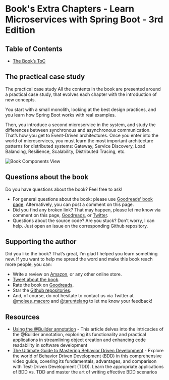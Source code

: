 # Book's Extra Chapters - Learn Microservices with Spring Boot - 3rd Edition

## Table of Contents
* [The Book’s ToC](https://link.springer.com/book/10.1007/978-1-4842-9757-5#toc)

## The practical case study
The practical case study
All the contents in the book are presented around a practical case study, that evolves each chapter with the introduction of new concepts.

You start with a small monolith, looking at the best design practices, and you learn how Spring Boot works with real examples.

Then, you introduce a second microservice in the system, and study the differences between synchronous and asynchronous communication. That’s how you get to Event-Driven architectures. Once you enter into the world of microservices, you must learn the most important architecture patterns for distributed systems: Gateway, Service Discovery, Load Balancing, Resilience, Scalability, Distributed Tracing, etc.

![Book Components View](https://thepracticaldeveloper.com/images/book/book-components-view.png)

## Questions about the book
Do you have questions about the book? Feel free to ask!

* For general questions about the book: please use [Goodreads’ book page](https://www.goodreads.com/book/show/195037991-learn-microservices-with-spring-boot-3). Alternatively, you can post a comment on this page.
* Did you find any broken link? That may happen, please let me know via comment on this page, [Goodreads](https://www.goodreads.com/book/show/195037991-learn-microservices-with-spring-boot-3), or [Twitter](https://twitter.com/taruntelang).
* Questions about the source code? Are you stuck? Don’t worry, I can help. Just open an issue on the corresponding Github repository.
   
## Supporting the author
Did you like the book? That’s great, I’m glad I helped you learn something new. If you want to help me spread the word and make this book reach more people, you can:

* Write a review on [Amazon](https://www.amazon.com/Learn-Microservices-Spring-Boot-Containerization/dp/1484297563), or any other online store.
* [Tweet about the book](https://twitter.com/intent/tweet?text=Learn%20Microservices%20with%20Spring%20Boot%203%20https://amzn.to/3N43aBc%20by%20@moises_macero%20and%20@taruntelang).
* Rate the book on [Goodreads](https://www.goodreads.com/book/show/53889379-learn-microservices-with-spring-boot-2nd-edition).
* Star the [Github repositories](https://github.com/Book-Microservices-v3).
* And, of course, do not hesitate to contact us via Twitter at [@moises_macero](https://twitter.com/moises_macero) and [@taruntelang](https://twitter.com/taruntelang) to let me know your feedback!

## Resources
- [Using the @Builder annotation](https://taruntelang.medium.com/the-builder-annotation-in-java-1fce61e5ae3d) - This article delves into the intricacies of the @Builder annotation, exploring its functionality and practical applications in streamlining object creation and enhancing code readability in software development
- [The Ultimate Guide to Mastering Behavior Driven Development](https://youtu.be/1zzmqN4YmR4) - Explore the world of Behavior Driven Development (BDD) in this comprehensive video guide, covering its fundamentals, advantages, and comparison with Test-Driven Development (TDD). Learn the appropriate applications of BDD vs. TDD and master the art of writing effective BDD scenarios
 
<!--
## Microservice End-to-End tests with Cucumber
For this third edition, I’m creating book extensions that give you extra insights on other topics not included in the book.


### What is Cucumber?
### Why use Cucumber for microservices testing
### What is Gherkin
### How to write BDD scenarios for Spring Boot microservices
### How to use Cucumber to execute BDD scenarios
### How to integrate BDD and Cucumber with your Spring Boot microservices build process
### Testing microservices interactions with Cucumber
### Testing microservices resilience with Cucumber
### Testing microservices scalability with Cucumber
### Summary
### Resources
!>
